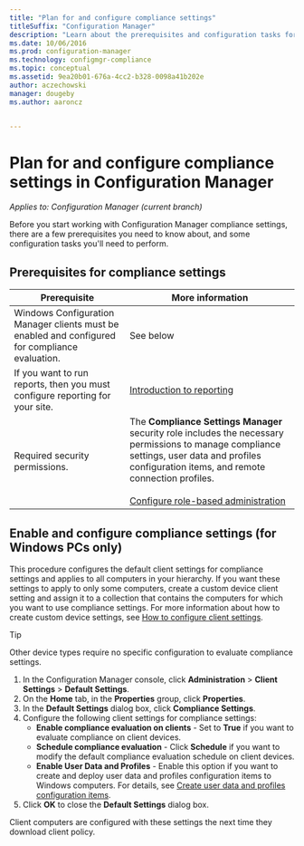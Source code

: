 ```yaml
---
title: "Plan for and configure compliance settings"
titleSuffix: "Configuration Manager"
description: "Learn about the prerequisites and configuration tasks for working with compliance settings in Configuration Manager."
ms.date: 10/06/2016
ms.prod: configuration-manager
ms.technology: configmgr-compliance
ms.topic: conceptual
ms.assetid: 9ea20b01-676a-4cc2-b328-0098a41b202e
author: aczechowski
manager: dougeby
ms.author: aaroncz


---
```

# Plan for and configure compliance settings in Configuration Manager

*Applies to: Configuration Manager (current branch)*

Before you start working with Configuration Manager compliance settings, there are a few prerequisites you need to know about, and some configuration tasks you'll need to perform.  

## Prerequisites for compliance settings  

|Prerequisite|More information|  
|------------------|----------------------|  
|Windows Configuration Manager clients must be enabled and configured for compliance evaluation.|See below|  
|If you want to run reports, then you must configure reporting for your site.|[Introduction to reporting](../../core/servers/manage/introduction-to-reporting.md)|  
|Required security permissions.|The **Compliance Settings Manager** security role includes the necessary permissions to manage compliance settings, user data and profiles configuration items, and remote connection profiles.<br /><br /> [Configure role-based administration](../../core/servers/deploy/configure/configure-role-based-administration.md)|  

##  Enable and configure compliance settings (for Windows PCs only)  

This procedure configures the default client settings for compliance settings and applies to all computers in your hierarchy. If you want these settings to apply to only some computers, create a custom device client setting and assign it to a collection that contains the computers for which you want to use compliance settings. For more information about how to create custom device settings, see [How to configure client settings](../../core/clients/deploy/configure-client-settings.md).  

> [!TIP]  
>  Other device types require no specific configuration to evaluate compliance settings.  

1.  In the Configuration Manager console, click **Administration** > **Client Settings** > **Default Settings**.  
2.  On the **Home** tab, in the **Properties** group, click **Properties**.  
3.  In the **Default Settings** dialog box, click **Compliance Settings**.  
4.  Configure the following client settings for compliance settings:
    - **Enable compliance evaluation on clients** - Set to **True** if you want to evaluate compliance on client devices.
    - **Schedule compliance evaluation** - Click **Schedule** if you want to modify the default compliance evaluation schedule on client devices.
    - **Enable User Data and Profiles** - Enable this option if you want to create and deploy user data and profiles configuration items to Windows computers. For details, see [Create user data and profiles configuration items](../deploy-use/create-remote-connection-profiles.md).
5. Click **OK** to close the **Default Settings** dialog box.  

Client computers are configured with these settings the next time they download client policy.  
